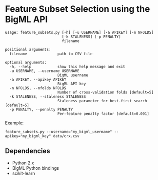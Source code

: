 # Feature Subset Selection using the BigML API

    usage: feature_subsets.py [-h] [-u USERNAME] [-a APIKEY] [-n NFOLDS]
                              [-k STALENESS] [-p PENALTY]
                              filename

    positional arguments:
      filename              path to CSV file

    optional arguments:
      -h, --help            show this help message and exit
      -u USERNAME, --username USERNAME
                            BigML username
      -a APIKEY, --apikey APIKEY
                            BigML API key
      -n NFOLDS, --nfolds NFOLDS
                            Number of cross-validation folds [default=5]
      -k STALENESS, --staleness STALENESS
                            Staleness parameter for best-first search [default=5]
      -p PENALTY, --penalty PENALTY
                            Per-feature penalty factor [default=0.001]
                            
Example:

    feature_subsets.py --username="my_bigml_username" --apikey="my_bigml_key" data/crx.csv

## Dependencies

- Python 2.x
- BigML Python bindings
- scikit-learn
